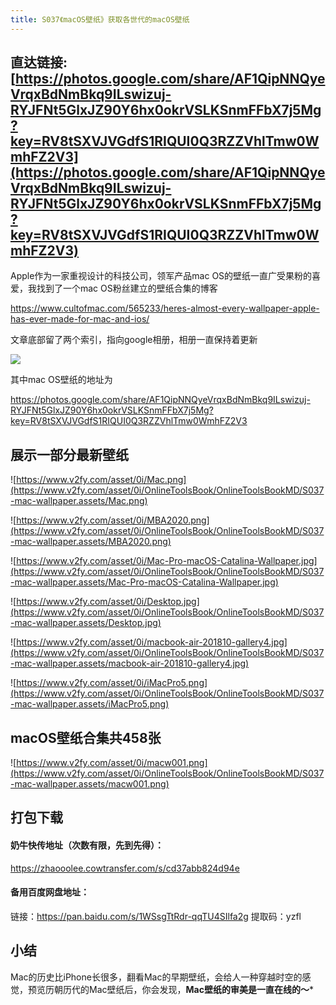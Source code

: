 ```yaml
---
title: S037《macOS壁纸》获取各世代的macOS壁纸
---
```




## 直达链接: [https://photos.google.com/share/AF1QipNNQyeVrqxBdNmBkq9ILswizuj-RYJFNt5GlxJZ90Y6hx0okrVSLKSnmFFbX7j5Mg?key=RV8tSXVJVGdfS1RIQUI0Q3RZZVhlTmw0WmhFZ2V3](https://photos.google.com/share/AF1QipNNQyeVrqxBdNmBkq9ILswizuj-RYJFNt5GlxJZ90Y6hx0okrVSLKSnmFFbX7j5Mg?key=RV8tSXVJVGdfS1RIQUI0Q3RZZVhlTmw0WmhFZ2V3)



Apple作为一家重视设计的科技公司，领军产品mac OS的壁纸一直广受果粉的喜爱，我找到了一个mac OS粉丝建立的壁纸合集的博客

https://www.cultofmac.com/565233/heres-almost-every-wallpaper-apple-has-ever-made-for-mac-and-ios/

文章底部留了两个索引，指向google相册，相册一直保持着更新

![](https://www.v2fy.com/asset/0i/OnlineToolsBook/OnlineToolsBookMD/S037-mac-wallpaper.assets/macios.png)



其中mac OS壁纸的地址为



https://photos.google.com/share/AF1QipNNQyeVrqxBdNmBkq9ILswizuj-RYJFNt5GlxJZ90Y6hx0okrVSLKSnmFFbX7j5Mg?key=RV8tSXVJVGdfS1RIQUI0Q3RZZVhlTmw0WmhFZ2V3



## 展示一部分最新壁纸



![https://www.v2fy.com/asset/0i/Mac.png](https://www.v2fy.com/asset/0i/OnlineToolsBook/OnlineToolsBookMD/S037-mac-wallpaper.assets/Mac.png)





![https://www.v2fy.com/asset/0i/MBA2020.png](https://www.v2fy.com/asset/0i/OnlineToolsBook/OnlineToolsBookMD/S037-mac-wallpaper.assets/MBA2020.png)





![https://www.v2fy.com/asset/0i/Mac-Pro-macOS-Catalina-Wallpaper.jpg](https://www.v2fy.com/asset/0i/OnlineToolsBook/OnlineToolsBookMD/S037-mac-wallpaper.assets/Mac-Pro-macOS-Catalina-Wallpaper.jpg)





![https://www.v2fy.com/asset/0i/Desktop.jpg](https://www.v2fy.com/asset/0i/OnlineToolsBook/OnlineToolsBookMD/S037-mac-wallpaper.assets/Desktop.jpg)





![https://www.v2fy.com/asset/0i/macbook-air-201810-gallery4.jpg](https://www.v2fy.com/asset/0i/OnlineToolsBook/OnlineToolsBookMD/S037-mac-wallpaper.assets/macbook-air-201810-gallery4.jpg)





![https://www.v2fy.com/asset/0i/iMacPro5.png](https://www.v2fy.com/asset/0i/OnlineToolsBook/OnlineToolsBookMD/S037-mac-wallpaper.assets/iMacPro5.png)





## macOS壁纸合集共458张



![https://www.v2fy.com/asset/0i/macw001.png](https://www.v2fy.com/asset/0i/OnlineToolsBook/OnlineToolsBookMD/S037-mac-wallpaper.assets/macw001.png)



## 打包下载

####  奶牛快传地址（次数有限，先到先得）：

https://zhaooolee.cowtransfer.com/s/cd37abb824d94e

#### 备用百度网盘地址：

链接：https://pan.baidu.com/s/1WSsgTtRdr-qqTU4SIlfa2g   提取码：yzfl

## 小结

Mac的历史比iPhone长很多，翻看Mac的早期壁纸，会给人一种穿越时空的感觉，预览历朝历代的Mac壁纸后，你会发现，**Mac壁纸的审美是一直在线的～***